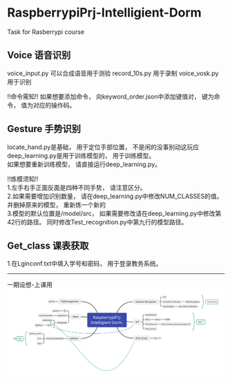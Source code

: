 # RaspberrypiPrj-Intelligient-Dorm
Task for Rasberrypi course
## Voice 语音识别
voice_input.py 可以合成语音用于测验
record_10s.py 用于录制
voice_vosk.py 用于识别

!!命令需知!!
如果想要添加命令， 向keyword_order.json中添加键值对， 键为命令， 值为对应的操作码。
## Gesture 手势识别
locate_hand.py是基础， 用于定位手部位置， 不是闲的没事别动这玩应  
deep_learning.py是用于训练模型的， 用于训练模型。  
如果想要重新训练模型， 请直接运行deep_learning.py。  

!!炼模须知!!  
1.左手右手正面反面是四种不同手势， 请注意区分。  
2.如果需要增加识别数量， 请在deep_learning.py中修改NUM_CLASSES的值。
并删掉原来的模型， 重新炼一个新的  
3.模型的默认位置是/model/src， 如果需要修改请在deep_learning.py中修改第42行的路径。
同时修改Test_recognition.py中第九行的模型路径。
## Get_class 课表获取
1.在Lginconf.txt中填入学号和密码， 用于登录教务系统。

---
一期设想-上课用
![Intelligient Dorm](Intelligient%20Dorm.svg)
